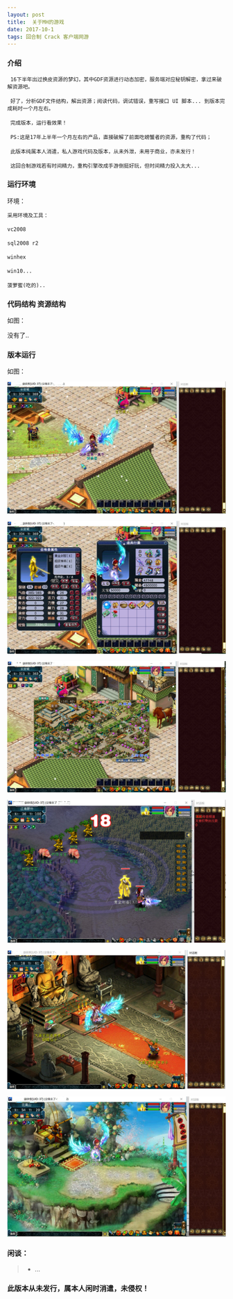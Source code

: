 ```yaml
---
layout: post
title:  关于MH的游戏
date: 2017-10-1
tags: 回合制 Crack 客户端网游
---
```


		
### 介绍


	 16下半年出过换皮资源的梦幻，其中GDF资源进行动态加密，服务端对应秘钥解密，拿过来破解资源吧。

	 好了，分析GDF文件结构，解出资源；阅读代码，调试错误，重写接口 UI 脚本... 到版本完成耗时一个月左右。

	 完成版本，运行看效果！

	 PS:这是17年上半年一个月左右的产品，直接破解了前面吃螃蟹者的资源，重构了代码；

	 此版本纯属本人消遣，私人游戏代码及版本，从未外泄，未用于商业，亦未发行！

	 这回合制游戏若有时间精力，重构引擎改成手游倒挺好玩，但时间精力投入太大...


### 运行环境

环境：

``` 
采用环境及工具：

vc2008

sql2008 r2

winhex

win10...

菠萝蜜(吃的)..

``` 

### 代码结构 资源结构

如图：

没有了..

### 版本运行

如图：

![](/images/posts/mh/mh1.jpg)

![](/images/posts/mh/mh2.jpg)

![](/images/posts/mh/mh3.jpg)

![](/images/posts/mh/mh4.jpg)

![](/images/posts/mh/mh5.jpg)

![](/images/posts/mh/mh6.jpg)

### 闲谈：	

> * ...


### 此版本从未发行，属本人闲时消遣，未侵权！